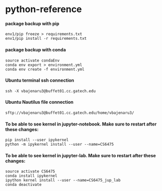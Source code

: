 # python-reference

#### package backup with pip
`env1/pip freeze > requirements.txt`<br>
`env1/pip install -r requirements.txt`

#### package backup with conda
`source activate condaEnv`<br>
`conda env export > environment.yml`<br>
`conda env create -f environment.yml`

#### Ubuntu terminal ssh connection
`ssh -X vbajenaru3@buffet01.cc.gatech.edu`

#### Ubuntu Nautilus file connection
`sftp://vbajenaru3@buffet01.cc.gatech.edu/home/vbajenaru3/`

#### To be able to see kernel in jupyter-notebook.  Make sure to restart after these changes:

`pip install --user ipykernel`<br>
`python -m ipykernel install --user --name=CS6475`

#### To be able to see kernel in jupyter-lab.  Make sure to restart after these changes:

`source activate CS6475`<br>
`conda install ipykernel`<br>
`ipython kernel install --user --name=CS6475_jup_lab`<br>
`conda deactivate`
